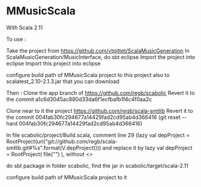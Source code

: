 MMusicScala
===========
With Scala 2.11

To use :

Take the project from https://github.com/vtpittet/ScalaMusicGeneration
In ScalaMusicGeneration/MusicInterface, do sbt eclipse
Import the project into eclipse
Import this project into eclipse

configure build path of MMusicScala project to this project
also to scalatest_2.10-2.1.3.jar that you can download

Then :
Clone the app branch of https://github.com/regb/scabolic
Revert it to the commit a1c6d3045ac880d33da6f1ecfbafb1f4c4f0aa2c

Clone near to it the project https://github.com/regb/scala-smtlib
Revert it to the commit 004fab30fc294677a14429fad2cd95ab4d366416
(git reset --hard 004fab30fc294677a14429fad2cd95ab4d366416)

In file scabolic/project/Build.scala, comment line 29 (lazy val depProject = RootProject(uri("git://github.com/regb/scala-smtlib.git#%s".format(V.depProject))))
and replace it by lazy val depProject = RootProject( file("<relative path to scala-smtlib folder>") ), without <>

do sbt package in folder scabolic, find the jar in scabolic/target/scala-2.11

configure build path of MMusicScala project to it